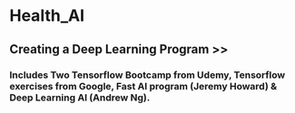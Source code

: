 # Health_AI
## Creating a Deep Learning Program >> 
### Includes Two Tensorflow Bootcamp from Udemy, Tensorflow exercises from Google, Fast AI program (Jeremy Howard) & Deep Learning AI (Andrew Ng). 

